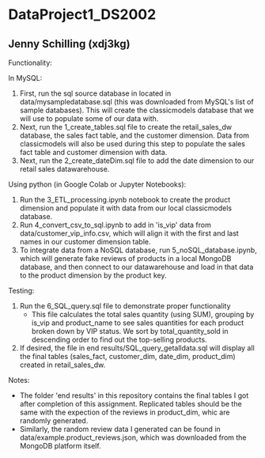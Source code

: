 # DataProject1_DS2002
## Jenny Schilling (xdj3kg)

Functionality:

In MySQL:
1. First, run the sql source database in located in data/mysampledatabase.sql (this was downloaded from MySQL's list of sample databases). This will create the classicmodels database that we will use to populate some of our data with.
2. Next, run the 1_create_tables.sql file to create the retail_sales_dw database, the sales fact table, and the customer dimension. Data from classicmodels will also be used during this step to populate the sales fact table and customer dimension with data.
3. Next, run the 2_create_dateDim.sql file to add the date dimension to our retail sales datawarehouse.

Using python (in Google Colab or Jupyter Notebooks):
1. Run the 3_ETL_processing.ipynb notebook to create the product dimension and populate it with data from our local classicmodels database.
2. Run 4_convert_csv_to_sql.ipynb to add in 'is_vip' data from data/customer_vip_info.csv, which will align it with the first and last names in our customer dimension table.
3. To integrate data from a NoSQL database, run 5_noSQL_database.ipynb, which will generate fake reviews of products in a local MongoDB database, and then connect to our datawarehouse and load in that data to the product dimension by the product key.

Testing:
1. Run the 6_SQL_query.sql file to demonstrate proper functionality
   - This file calculates the total sales quantity (using SUM), grouping by is_vip and product_name to see sales quantities for each product broken down by VIP status. We sort by total_quantity_sold in descending order to find out the top-selling products.
2. If desired, the file in end results/SQL_query_getalldata.sql will display all the final tables (sales_fact, customer_dim, date_dim, product_dim) created in retail_sales_dw.

Notes:
- The folder 'end results' in this repository contains the final tables I got after completion of this assignment. Replicated tables should be the same with the expection of the reviews in product_dim, whic are randomly generated.
- Similarly, the random review data I generated can be found in data/example.product_reviews.json, which was downloaded from the MongoDB platform itself.
